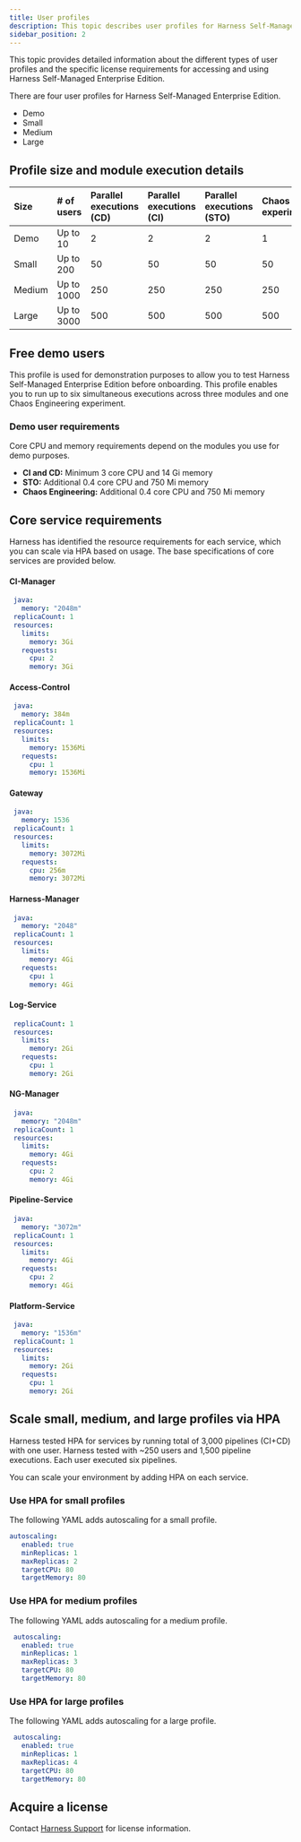 ```yaml
---
title: User profiles
description: This topic describes user profiles for Harness Self-Managed Enterprise Edition.
sidebar_position: 2
---
```


This topic provides detailed information about the different types of user profiles and the specific license requirements for accessing and using Harness Self-Managed Enterprise Edition.

There are four user profiles for Harness Self-Managed Enterprise Edition.

- Demo
- Small
- Medium
- Large

## Profile size and module execution details

| **Size** | **# of users** | **Parallel executions (CD)** | **Parallel executions (CI)** |**Parallel executions (STO)** | **Chaos experiments** |
| :-- | :-- | :-- | :-- | :-- | :-- |
| Demo|Up to 10|2|2|2|1|
| Small|Up to 200|50|50|50|50|
| Medium|Up to 1000|250|250|250|250|
| Large|Up to 3000|500|500|500|500|

## Free demo users

This profile is used for demonstration purposes to allow you to test Harness Self-Managed Enterprise Edition before onboarding. This profile enables you to run up to six simultaneous executions across three modules and one Chaos Engineering experiment.

### Demo user requirements

Core CPU and memory requirements depend on the modules you use for demo purposes.

- **CI and CD:** Minimum 3 core CPU and 14 Gi memory
- **STO:** Additional 0.4 core CPU and 750 Mi memory
- **Chaos Engineering:** Additional 0.4 core CPU and 750 Mi memory

## Core service requirements

Harness has identified the resource requirements for each service, which you can scale via HPA based on usage. The base specifications of core services are provided below.

#### CI-Manager

   ```yaml
    java:
      memory: "2048m"
    replicaCount: 1
    resources:
      limits:
        memory: 3Gi
      requests:
        cpu: 2
        memory: 3Gi
   ```

#### Access-Control

   ```yaml
    java:
      memory: 384m
    replicaCount: 1
    resources:
      limits:
        memory: 1536Mi
      requests:
        cpu: 1
        memory: 1536Mi
   ```

#### Gateway

   ```yaml
    java:
      memory: 1536
    replicaCount: 1
    resources:
      limits:
        memory: 3072Mi
      requests:
        cpu: 256m
        memory: 3072Mi
   ```

#### Harness-Manager

   ```yaml
    java:
      memory: "2048"
    replicaCount: 1
    resources:
      limits:
        memory: 4Gi
      requests:
        cpu: 1
        memory: 4Gi
   ```

#### Log-Service

   ```yaml
    replicaCount: 1
    resources:
      limits:
        memory: 2Gi
      requests:
        cpu: 1
        memory: 2Gi
   ```

#### NG-Manager

   ```yaml
    java:
      memory: "2048m"
    replicaCount: 1
    resources:
      limits:
        memory: 4Gi
      requests:
        cpu: 2
        memory: 4Gi
   ```

#### Pipeline-Service

   ```yaml
    java:
      memory: "3072m"
    replicaCount: 1
    resources:
      limits:
        memory: 4Gi
      requests:
        cpu: 2
        memory: 4Gi
   ```

#### Platform-Service

   ```yaml
    java:
      memory: "1536m"
    replicaCount: 1
    resources:
      limits:
        memory: 2Gi
      requests:
        cpu: 1
        memory: 2Gi
   ```

## Scale small, medium, and large profiles via HPA

Harness tested HPA for services by running total of 3,000 pipelines (CI+CD) with one user. Harness tested with ~250 users and 1,500 pipeline executions. Each user executed six pipelines.

You can scale your environment by adding HPA on each service.

### Use HPA for small profiles

The following YAML adds autoscaling for a small profile.

   ```yaml
   autoscaling:
      enabled: true
      minReplicas: 1
      maxReplicas: 2
      targetCPU: 80
      targetMemory: 80
   ```

### Use HPA for medium profiles

The following YAML adds autoscaling for a medium profile.

   ```yaml
    autoscaling:
      enabled: true
      minReplicas: 1
      maxReplicas: 3
      targetCPU: 80
      targetMemory: 80
   ```

### Use HPA for large profiles

The following YAML adds autoscaling for a large profile.

   ```yaml
    autoscaling:
      enabled: true
      minReplicas: 1
      maxReplicas: 4
      targetCPU: 80
      targetMemory: 80
   ```

## Acquire a license

Contact [Harness Support](mailto:support@harness.io) for license information.
